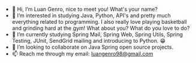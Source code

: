 - 👋 Hi, I’m Luan Genro, nice to meet you! What's your name?
- 👀 I’m interested in studying Java, Python, API's and pretty much everything related to programming. I also really love playing basketball and grinding hard at the gym! What about you? What do you love to do?
- 🌱 I’m currently studying Spring Mail, Spring Web, Spring Utils, Spring Testing, JUnit, SendGrid mailing and introducing to Python. 😁
- 💞️ I’m looking to collaborate on Java Spring open source projects.
- 📫 Reach me through my email: luangenro98@gmail.com

